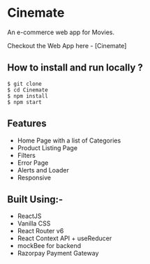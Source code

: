 # Cinemate

An e-commerce web app for Movies.

Checkout the Web App here - [Cinemate]

## How to install and run locally ?

```
$ git clone
$ cd Cinemate
$ npm install
$ npm start
```



## Features
- Home Page with a list of Categories
- Product Listing Page
- Filters
- Error Page
- Alerts and Loader
- Responsive

## Built Using:-
- ReactJS
- Vanilla CSS
- React Router v6
- React Context API + useReducer
- mockBee for backend
- Razorpay Payment Gateway




